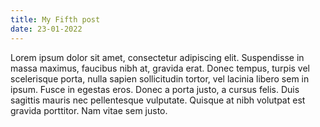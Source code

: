 ```yaml
---
title: My Fifth post
date: 23-01-2022
---
```


Lorem ipsum dolor sit amet, consectetur adipiscing elit. Suspendisse in massa maximus, faucibus nibh at, gravida erat. Donec tempus, turpis vel scelerisque porta, nulla sapien sollicitudin tortor, vel lacinia libero sem in ipsum. Fusce in egestas eros. Donec a porta justo, a cursus felis. Duis sagittis mauris nec pellentesque vulputate. Quisque at nibh volutpat est gravida porttitor. Nam vitae sem justo.
